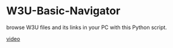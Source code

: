 # W3U-Basic-Navigator
browse W3U files and its links in your PC with this Python script.

[video](https://github.com/user-attachments/assets/189a82f9-e753-48d4-a06d-f60ce1722581)

